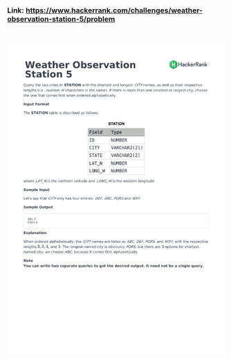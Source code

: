 ### Link: https://www.hackerrank.com/challenges/weather-observation-station-5/problem

&nbsp;

![](weather-observation-station-5-English-1.png)
